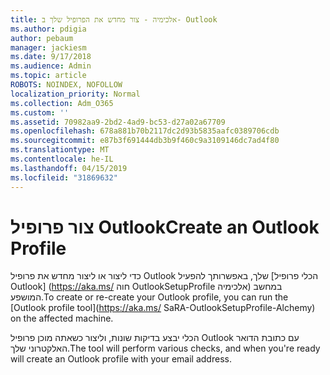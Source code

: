 ```yaml
---
title: אלכימיה - צור מחדש את הפרופיל שלך ב- Outlook
ms.author: pdigia
author: pebaum
manager: jackiesm
ms.date: 9/17/2018
ms.audience: Admin
ms.topic: article
ROBOTS: NOINDEX, NOFOLLOW
localization_priority: Normal
ms.collection: Adm_O365
ms.custom: ''
ms.assetid: 70982aa9-2bd2-4ad9-bc53-d27a02a67709
ms.openlocfilehash: 678a881b70b2117dc2d93b5835aafc0389706cdb
ms.sourcegitcommit: e87b3f691444db3b9f460c9a3109146dc7ad4f80
ms.translationtype: MT
ms.contentlocale: he-IL
ms.lasthandoff: 04/15/2019
ms.locfileid: "31869632"
---
```

# <a name="create-an-outlook-profile"></a><span data-ttu-id="71f47-102">צור פרופיל Outlook</span><span class="sxs-lookup"><span data-stu-id="71f47-102">Create an Outlook Profile</span></span>

<span data-ttu-id="71f47-103">כדי ליצור או ליצור מחדש את פרופיל Outlook שלך, באפשרותך להפעיל [הכלי פרופיל Outlook] (https://aka.ms/ חוה OutlookSetupProfile אלכימיה) במחשב המושפע.</span><span class="sxs-lookup"><span data-stu-id="71f47-103">To create or re-create your Outlook profile, you can run the [Outlook profile tool](https://aka.ms/ SaRA-OutlookSetupProfile-Alchemy) on the affected machine.</span></span> 
  
<span data-ttu-id="71f47-104">הכלי יבצע בדיקות שונות, וליצור כשאתה מוכן פרופיל Outlook עם כתובת הדואר האלקטרוני שלך.</span><span class="sxs-lookup"><span data-stu-id="71f47-104">The tool will perform various checks, and when you're ready will create an Outlook profile with your email address.</span></span>
  

